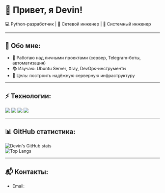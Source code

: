 # 👋 Привет, я Devin!  

💻 Python-разработчик | 📡 Сетевой инженер | 💾 Системный инженер

---

## 📖 Обо мне:
- 🔭 Работаю над личными проектами (сервер, Telegram-боты, автоматизация)  
- 📚 Изучаю: Ubuntu Server, Xray, DevOps-инструменты  
- 🎯 Цель: построить надёжную серверную инфраструктуру  

---

## ⚡ Технологии:
<p>
  <img src="https://img.shields.io/badge/-Python-3776AB?logo=python&logoColor=fff" />
  <img src="https://img.shields.io/badge/-Linux-FCC624?logo=linux&logoColor=000" />
  <img src="https://img.shields.io/badge/-Git-F05032?logo=git&logoColor=fff" />
  <img src="https://img.shields.io/badge/-SQLite-003B57?logo=sqlite&logoColor=fff" />
</p>

---

## 📊 GitHub статистика:
![Devin's GitHub stats](https://github-readme-stats.vercel.app/api?username=unk-nn&show_icons=true&theme=radical)  
![Top Langs](https://github-readme-stats.vercel.app/api/top-langs/?username=unk-nn&layout=compact&theme=radical)

---

## 📬 Контакты:
- Email:
